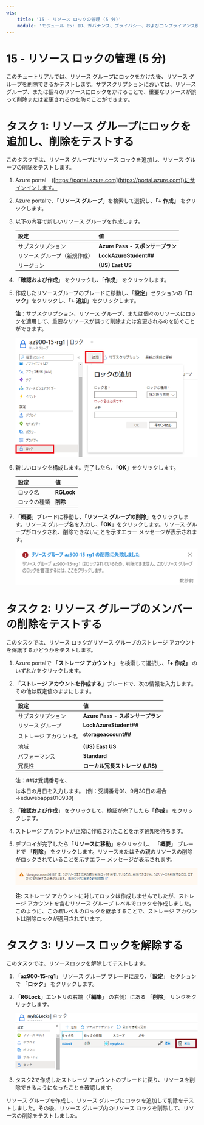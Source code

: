 ```yaml
---
wts:
    title: '15 - リソース ロックの管理 (5 分)'
    module: 'モジュール 05: ID、ガバナンス、プライバシー、およびコンプライアンス機能に関する説明'
---
```

# 15 - リソース ロックの管理 (5 分)

このチュートリアルでは、リソース グループにロックをかけた後、リソース グループを削除できるかテストします。サブスクリプションにおいては、リソース グループ、または個々のリソースにロックをかけることで、重要なリソースが誤って削除または変更されるのを防ぐことができます。  


# タスク 1:  リソース グループにロックを追加し、削除をテストする

このタスクでは、リソース グループにリソース ロックを追加し、リソース グループの削除をテストします。 

1. Azure portal　([https://portal.azure.com](https://portal.azure.com))にサインインします。

2. Azure portalで、「**リソース グループ**」を検索して選択し、**「+ 作成」** をクリックします。

3. 以下の内容で新しいリソース グループを作成します。 

    | 設定                          | 値                                |
    | ----------------------------- | --------------------------------- |
    | サブスクリプション            | **Azure Pass - スポンサープラン** |
    | リソース グループ（新規作成） | **LockAzureStudent##**            |
    | リージョン                    | **(US) East US**                  |

4. 「**確認および作成**」 をクリックし、「**作成**」 をクリックします。

5. 作成したリソースグループのブレードに移動し、「**設定**」セクションの「**ロック**」をクリックし、「**+ 追加**」をクリックします。

    **注**：サブスクリプション、リソース グループ、または個々のリソースにロックを適用して、重要なリソースが誤って削除または変更されるのを防ぐことができます。 

    ![「ロック」ウィンドウが表示されている myRGLocks リソース グループのスクリーンショット。](./images/1601.png)

6. 新しいロックを構成します。完了したら、「**OK**」をクリックします。 

    | 設定 | 値 |
    | -- | -- |
    | ロック名 | **RGLock** |
    | ロックの種類 | **削除** |

7. 「**概要**」ブレードに移動し、「**リソース グループの削除**」をクリックします。リソース グループ名を入力し、「**OK**」をクリックします。リソース グループがロックされ、削除できないことを示すエラー メッセージが表示されます。

    ![削除ロックに失敗したスクリーンショット。](./images/1602.png)

# タスク 2: リソース グループのメンバーの削除をテストする

このタスクでは、リソース ロックがリソース グループのストレージ アカウントを保護するかどうかをテストします。 

1. Azure portalで 「**ストレージ アカウント**」 を検索して選択し、**「+ 作成」** のいずれかをクリックします。 

2. 「**ストレージ アカウントを作成する**」ブレードで、次の情報を入力します。その他は既定値のままにします。

    | 設定 | 値 |
    | --- | --- |
    | サブスクリプション | **Azure Pass - スポンサープラン** |
    | リソース グループ | **LockAzureStudent##** |
    | ストレージ アカウント名 | **storageaccount##$$$$** |
    | 地域 | **(US) East US** |
    | パフォーマンス | **Standard** |
    | 冗長性 | **ローカル冗長ストレージ (LRS)** |
    
    注：##は受講番号を、$$$$は本日の月日を入力します。 (例：受講番号01、9月30日の場合→eduwebapps010930)
    
    


3. 「**確認および作成**」 をクリックして、検証が完了したら「**作成**」 をクリックします。

5.  ストレージ アカウントが正常に作成されたことを示す通知を待ちます。 

6. デプロイが完了したら「**リソースに移動**」をクリックし、 「**概要**」 ブレードで 「**削除**」 をクリックします。リソースまたはその親のリソースの削除がロックされていることを示すエラー メッセージが表示されます。 

    ![ストレージ アカウントの削除中にエラーが発生した場合のスクリーンショット。](./images/1603.png)

    **注**: ストレージ アカウントに対してロックは作成しませんでしたが、ストレージ アカウントを含むリソース グループ レベルでロックを作成しました。このように、この*親*レベルのロックを継承することで、ストレージ アカウントは削除ロックが適用されています。

# タスク 3: リソース ロックを解除する

このタスクでは、リソースロックを解除してテストします。 

1. 「**az900-15-rg1**」 リソース グループ ブレードに戻り、「**設定**」 セクションで 「**ロック**」 をクリックします。
   
2. 「**RGLock**」エントリの右端（「**編集**」 の右側）にある 「**削除**」 リンクをクリックします。

    ![「削除」リンクが強調表示されたロックのスクリーンショット。](./images/1604.png)

3. タスク2で作成したストレージ アカウントのブレードに戻り、リソースを削除できるようになったことを確認します。

リソース グループを作成し、リソース グループにロックを追加して削除をテストしました。その後、リソース グループ内のリソース ロックを削除して、リソースの削除をテストしました。 
